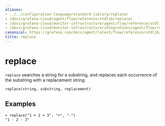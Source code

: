 ```yaml
---
aliases:
- ../../configuration-language/standard-library/replace/
- /docs/grafana-cloud/agent/flow/reference/stdlib/replace/
- /docs/grafana-cloud/monitor-infrastructure/agent/flow/reference/stdlib/replace/
- /docs/grafana-cloud/monitor-infrastructure/integrations/agent/flow/reference/stdlib/replace/
canonical: https://grafana.com/docs/agent/latest/flow/reference/stdlib/replace/
title: replace
---
```


# replace

`replace` searches a string for a substring, and replaces each occurrence of the substring with a replacement string.

```river
replace(string, substring, replacement)
```

## Examples

```river
> replace("1 + 2 + 3", "+", "-")
"1 - 2 - 3"
```
